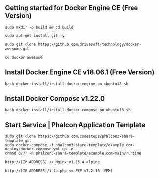 Getting started for Docker Engine CE (Free Version)
---------------------------------------------------

```
sudo mkdir -p build && cd build

sudo apt-get install git -y

sudo git clone https://github.com/drivesoft-technology/docker-awesome.git

cd docker-awesome
```


Install Docker Engine CE v18.06.1 (Free Version)
---------------------------------------------------

```
bash docker-install/install-docker-engine-on-ubuntu18.sh
```


Install Docker Compose v1.22.0
---------------------------------------------------

```
bash docker-install/install-docker-compose-on-ubuntu18.sh
```


Start Service | Phalcon Application Template
---------------------------------------------------

```
sudo git clone https://github.com/codestepz/phalcon3-share-template.git
sudo docker-compose -f phalcon3-share-template/example.com-deploy/docker-compose.yml up -d
chmod 0777 -R phalcon3-share-template/example.com-main/runtime
```

```
http://[IP ADDRESS] << Nginx v1.15.4-alpine

http://[IP ADDRESS]/info.php << PHP v7.2.10 (FPM) 
```
